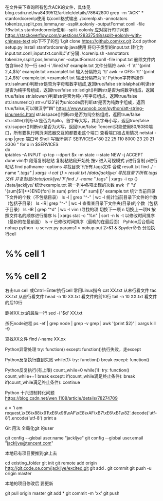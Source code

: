 在文件夹下查询所有包含ACK的文件，具体见 blog.csdn.net/wu8439512/article/details/78642800
grep -rn "ACK" *
stanfordcorenlp使用
以conll格式输出
./corenlp.sh -annotators tokenize,ssplit,pos,lemma,ner -ssplit.eolonly -outputFormat conll -file 76w.txt.s
stanfordcorenlp使用--split-eolonly 应对换行句子问题
https://stackoverflow.com/questions/28337548/ssplit-eolonly-with-chinese-text
pip下不了的包
1.git clone https://github.com/xx.git
2.cd
python setup.py install
stanfordcorenlp java使用 将句子类型的input.txt 转化为 input.txt.conll,input.txt.conll以'\t'分隔
./corenlp.sh -annotators tokenize,ssplit,pos,lemma,ner -outputFormat conll -file input.txt
删除文件内包含line2 的一行
sed -i '/line2/d' example.txt
文件分隔符
awk -f '\t'  '{print $2,$4,$5}' example.txt >example1.txt 输入分隔符为 '\t'
awk -v OFS='\t' '{print $2,$4,$5}' example.txt >example1.txt 输出分隔符为'\t'
Python字符串操作
str.isalnum()判断str是否为字母和数字组成,返回true/false
str.islalpha()判读str是否为纯字母组成，返回true/false
str.isdigit()判断str是否为纯数字组成，返回true/false
str.islower()判断str是否为纯小写字母组成，返回true/false
str.isnumeric() str=u'123'转为unicode后判断str是否为纯数字组成，返回true/false,可以做汉字"四"
https://www.runoob.com/python/att-string-isnumeric.html
str.isspace()判断str是否为纯空格组成，返回true/false
str.istitle()判断str是否为Apllo，首字母大写，其余字母小写，返回true/false
str.isupper()判断str是否为大写，返回true/false
Tencent只能使用80/8080端口，所有要执行网页浏览器交互的都要走这个端口
查看端口被占用情况
netstat  -anp  |grep   端口号
Shell 写循环例子
SERVICES="80   22   25   110   8000   23   20   21   3306   " 
for   x   in   $SERVICES     
do      
  iptables   -A   INPUT   -p   tcp   --dport   $x   -m   state   --state   NEW   -j   ACCEPT      
done 
vim中 段落复制粘贴
复制粘贴段开始处 按v 进入可视模式
y进行复制
p进行粘贴
find pathname -options
寻找目录下所有.tags文件 合成 result.txt
find ./ -name "*.tags" | xargs -i cat {} > result.txt  /data/jackljye/
寻找目录下所有.tags文件 并复制至/data/jackljye/下
find ./ -name "*.tags" | xargs -i cp {} /data/jackljye/
统计example.txt 第一列中各项出现的次数
awk -F '\t' '{sum[$1]++}END{for(i in sum) print i "\t" sum[i]}' example.txt
统计当前目录下文件的个数（不包括目录）
ls -l | grep "^-" | wc -l
统计当前目录下文件的个数（包括子目录）
ls -lR| grep "^-" | wc -l
查看某目录下文件夹(目录)的个数（包括子目录）
ls -lR | grep "^d" | wc -l
vim /寻找的项 切换下一项 n 切换上一项N
按照文件名的顺序进行排序
ls | xargs stat -c "%n" | sort -n
ls -t 以修改时间排序（最新的在最前面）
ls -r 已修改时间排序（最晚的在最后面）
Pyhton后台启动
nohup python -u server.py params1 > nohup.out 2>&1 &
Spyder命令
分段执行cell
# %% cell 1
# %% cell 2
右击run cell 或Cntrl+Enter执行cell
常用Linux指令
cat XX.txt 从末行看文件
tac XX.txt 从首行看文件
head -n 10 XX.txt 看文件的前10行
tail -n 10 XX.txt 看文件的后10行

删掉XX.txt的最后一行
sed -i '$d' XX.txt

杀死node进程
ps -ef | grep node | grep -v grep | awk '{print $2}' | xargs kill -9

查找XX文件
find /-name XX.xx 


Python异常处理
try:
    function()
except:
    function()执行失败，走except

Python反复执行直到失败
while(1):
    try:
        function()
        break
    except:
        function()

Python反复执行(有上限)
count_while=0
while(1):
    try:
        function()
        count_while+=1
        break
    except:
        if(count_while满足终止条件):
            break
if(count_while满足终止条件):
    continue

Python 十六进制转化问题
https://blog.csdn.net/wen_1108/article/details/78274709

a = 'i am request,\xE6\x88\x91\xE6\x98\xAF\xE8\xAF\xB7\xE6\xB1\x82'.decode('utf-8').encode('utf-8')
print a

Git 用法
全局化git 的user

git config --global user.name  "jackljye"
git config --global user.email "jackljye@tencent.com"


本地已有项目要推到git上去

cd existing_folder
git init
git remote add origin http://git.code.oa.com/jackljye/excited.git
git add .
git commit
git push -u origin master

本地的项目修改后 要更新

git pull origin master
git add *
git commit -m 'xx'
git push